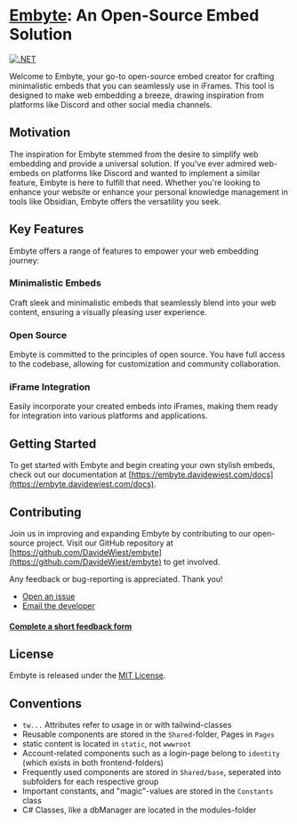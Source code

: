 # [Embyte](https://embyte.davidewiest.com): An Open-Source Embed Solution

[![.NET](https://github.com/DavideWiest/Embyte/actions/workflows/dotnet-desktop.yml/badge.svg)](https://github.com/DavideWiest/Embyte/actions/workflows/dotnet-desktop.yml)

Welcome to Embyte, your go-to open-source embed creator for crafting minimalistic embeds that you can seamlessly use in iFrames. This tool is designed to make web embedding a breeze, drawing inspiration from platforms like Discord and other social media channels.

## Motivation

The inspiration for Embyte stemmed from the desire to simplify web embedding and provide a universal solution. If you've ever admired web-embeds on platforms like Discord and wanted to implement a similar feature, Embyte is here to fulfill that need. Whether you're looking to enhance your website or enhance your personal knowledge management in tools like Obsidian, Embyte offers the versatility you seek.

## Key Features

Embyte offers a range of features to empower your web embedding journey:

### Minimalistic Embeds

Craft sleek and minimalistic embeds that seamlessly blend into your web content, ensuring a visually pleasing user experience.

### Open Source

Embyte is committed to the principles of open source. You have full access to the codebase, allowing for customization and community collaboration.

### iFrame Integration

Easily incorporate your created embeds into iFrames, making them ready for integration into various platforms and applications.

## Getting Started

To get started with Embyte and begin creating your own stylish embeds, check out our documentation at [https://embyte.davidewiest.com/docs](https://embyte.davidewiest.com/docs).

## Contributing

Join us in improving and expanding Embyte by contributing to our open-source project. Visit our GitHub repository at [https://github.com/DavideWiest/embyte](https://github.com/DavideWiest/embyte) to get involved.

Any feedback or bug-reporting is appreciated. Thank you!
- [Open an issue](https://github.com/DavideWiest/Embyte/issues)
- [Email the developer](mailto:davide.wiest2@gmail.com)

#### [Complete a short feedback form](https://forms.gle/zYeA61AgoGPKT4d26)

## License

Embyte is released under the [MIT License](LICENSE.txt).

## Conventions

- `tw...` Attributes refer to usage in or with tailwind-classes
- Reusable components are stored in the `Shared`-folder, Pages in `Pages`
- static content is located in `static`, not `wwwroot`
- Account-related components such as a login-page belong to `identity` (which exists in both frontend-folders)
- Frequently used components are stored in `Shared/base`, seperated into subfolders for each respective group
- Important constants, and "magic"-values are stored in the `Constants` class 
- C# Classes, like a dbManager are located in the modules-folder

